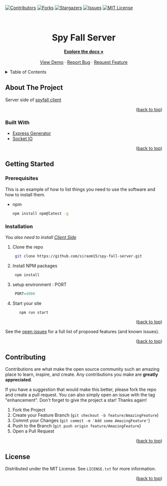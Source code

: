 <div id="top"></div>
<!--
*** Thanks for checking out the spy-fall-server. If you have a suggestion
*** that would make this better, please fork the repo and create a pull request
*** or simply open an issue with the tag "enhancement".
*** Don't forget to give the project a star!
*** Thanks again! Now go create something AMAZING! :D
-->



<!-- PROJECT SHIELDS -->
<!--
*** I'm using markdown "reference style" links for readability.
*** Reference links are enclosed in brackets [ ] instead of parentheses ( ).
*** See the bottom of this document for the declaration of the reference variables
*** for contributors-url, forks-url, etc. This is an optional, concise syntax you may use.
*** https://www.markdownguide.org/basic-syntax/#reference-style-links
-->
[![Contributors][contributors-shield]][contributors-url]
[![Forks][forks-shield]][forks-url]
[![Stargazers][stars-shield]][stars-url]
[![Issues][issues-shield]][issues-url]
[![MIT License][license-shield]][license-url]



<!-- PROJECT LOGO -->
<br />
<div align="center">
  <h1 align="center">Spy Fall Server</h1>

  <p align="center">
    <a href="https://github.com/siraom15/spy-fall-server"><strong>Explore the docs »</strong></a>
    <br />
    <br />
    <a href="https://spyfall-sv.herokuapp.com/">View Demo</a>
    ·
    <a href="https://github.com/siraom15/spy-fall-server/issues">Report Bug</a>
    ·
    <a href="https://github.com/siraom15/spy-fall-server/issues">Request Feature</a>
  </p>
</div>



<!-- TABLE OF CONTENTS -->
<details>
  <summary>Table of Contents</summary>
  <ol>
    <li>
      <ul>
        <li><a href="#built-with">Built With</a></li>
      </ul>
    </li>
    <li>
      <a href="#getting-started">Getting Started</a>
      <ul>
        <li><a href="#prerequisites">Prerequisites</a></li>
        <li><a href="#installation">Installation</a></li>
      </ul>
    </li>
    <li><a href="#usage">Usage</a></li>
    <li><a href="#contributing">Contributing</a></li>
    <li><a href="#license">License</a></li>
  </ol>
</details>



<!-- ABOUT THE PROJECT -->
## About The Project
Server side of [spyfall client](https://github.com/siraom15/spy-fall-client)

<p align="right">(<a href="#top">back to top</a>)</p>



### Built With

* [Express Generator](https://expressjs.com/en/starter/generator.html)
* [Socket IO](https://socket.io/)

<p align="right">(<a href="#top">back to top</a>)</p>



<!-- GETTING STARTED -->
## Getting Started

### Prerequisites

This is an example of how to list things you need to use the software and how to install them.
* npm
  ```sh
  npm install npm@latest -g
  ```

### Installation

_You also need to install [Client Side](https://github.com/siraom15/spy-fall-client)_

1. Clone the repo

   ```sh
    git clone https://github.com/siraom15/spy-fall-server.git
   ```

2. Install NPM packages

   ```sh
    npm install
   ```

3. setup environment : PORT

   ```js
    PORT=4000
   ```

4. Start your site

   ```js
      npm run start
   ```

<p align="right">(<a href="#top">back to top</a>)</p>

See the [open issues](https://github.com/siraom15/spy-fall-server/issues) for a full list of proposed features (and known issues).

<p align="right">(<a href="#top">back to top</a>)</p>



<!-- CONTRIBUTING -->
## Contributing

Contributions are what make the open source community such an amazing place to learn, inspire, and create. Any contributions you make are **greatly appreciated**.

If you have a suggestion that would make this better, please fork the repo and create a pull request. You can also simply open an issue with the tag "enhancement".
Don't forget to give the project a star! Thanks again!

1. Fork the Project
2. Create your Feature Branch (`git checkout -b feature/AmazingFeature`)
3. Commit your Changes (`git commit -m 'Add some AmazingFeature'`)
4. Push to the Branch (`git push origin feature/AmazingFeature`)
5. Open a Pull Request

<p align="right">(<a href="#top">back to top</a>)</p>



<!-- LICENSE -->
## License

Distributed under the MIT License. See `LICENSE.txt` for more information.

<p align="right">(<a href="#top">back to top</a>)</p>

<!-- MARKDOWN LINKS & IMAGES -->
<!-- https://www.markdownguide.org/basic-syntax/#reference-style-links -->
[contributors-shield]: https://img.shields.io/github/contributors/siraom15/spy-fall-server.svg?style=for-the-badge
[contributors-url]: https://github.com/siraom15/spy-fall-server/graphs/contributors
[forks-shield]: https://img.shields.io/github/forks/siraom15/spy-fall-server.svg?style=for-the-badge
[forks-url]: https://github.com/siraom15/spy-fall-server/network/members
[stars-shield]: https://img.shields.io/github/stars/siraom15/spy-fall-server.svg?style=for-the-badge
[stars-url]: https://github.com/siraom15/spy-fall-server/stargazers
[issues-shield]: https://img.shields.io/github/issues/siraom15/spy-fall-server.svg?style=for-the-badge
[issues-url]: https://github.com/siraom15/spy-fall-server/issues
[license-shield]: https://img.shields.io/github/license/siraom15/spy-fall-server.svg?style=for-the-badge
[license-url]: https://github.com/siraom15/spy-fall-server/blob/master/LICENSE.txt
[linkedin-shield]: https://img.shields.io/badge/-LinkedIn-black.svg?style=for-the-badge&logo=linkedin&colorB=555
[product-screenshot]: ./img/screenshot.png